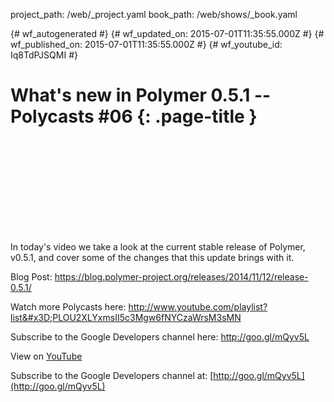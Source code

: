 project_path: /web/_project.yaml
book_path: /web/shows/_book.yaml

{# wf_autogenerated #}
{# wf_updated_on: 2015-07-01T11:35:55.000Z #}
{# wf_published_on: 2015-07-01T11:35:55.000Z #}
{# wf_youtube_id: Iq8TdPJSQMI #}

# What&#x27;s new in Polymer 0.5.1 -- Polycasts #06 {: .page-title }


<div class="video-wrapper">
  <iframe class="devsite-embedded-youtube-video" data-video-id="Iq8TdPJSQMI"
          data-autohide="1" data-showinfo="0" frameborder="0" allowfullscreen>
  </iframe>
</div>

In today&#x27;s video we take a look at the current stable release of Polymer, v0.5.1, and cover some of the changes that this update brings with it.

Blog Post: https://blog.polymer-project.org/releases/2014/11/12/release-0.5.1/

Watch more Polycasts here: http://www.youtube.com/playlist?list&#x3D;PLOU2XLYxmsII5c3Mgw6fNYCzaWrsM3sMN

Subscribe to the Google Developers channel here: http://goo.gl/mQyv5L

View on [YouTube](https://youtu.be/Iq8TdPJSQMI)

Subscribe to the Google Developers channel at: [http://goo.gl/mQyv5L](http://goo.gl/mQyv5L)
